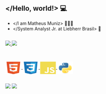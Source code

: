 ## </Hello, world!> 💻
- </I am Matheus Muniz> 🙋🏻‍♂️
- </System Analyst Jr. at Liebherr Brasil> 🏢

##

 <div>
  <a href="https://github.com/i-am-matheus-muniz">
  <img height="auto" src="https://github-readme-stats.vercel.app/api?username=i-am-matheus-muniz&show_icons=true&theme=tokyonight&include_all_commits=true&count_private=true"/>
  <img height="auto" src="https://github-readme-stats.vercel.app/api/top-langs/?username=i-am-matheus-muniz&layout=compact&langs_count=7&theme=tokyonight"/>
</div>

 ##
 
 <div style="display: inline_block"><br>
  <img align="center" alt="HTML" height="40" width="50" src="https://raw.githubusercontent.com/devicons/devicon/master/icons/html5/html5-original.svg">
  <img align="center" alt="CSS" height="40" width="50" src="https://raw.githubusercontent.com/devicons/devicon/master/icons/css3/css3-original.svg">
  <img align="center" alt="JS" height="40" width="50" src="https://raw.githubusercontent.com/devicons/devicon/master/icons/javascript/javascript-plain.svg">
  <img align="center" alt="Python" height="40" width="50" src="https://github.com/devicons/devicon/blob/master/icons/python/python-original.svg">
</div>
 
 ##
 
 <div>
  <a href="https://www.linkedin.com/in/matheus-muniz" target="_blank"><img src="https://img.shields.io/badge/-LinkedIn-%230077B5?style=for-the-badge&logo=linkedin&logoColor=white" target="_blank"></a> 
  <a href = "mailto:i.am.matheus.muniz@gmail.com"><img src="https://img.shields.io/badge/-Gmail-%23333?style=for-the-badge&logo=gmail&logoColor=white" target="_blank"></a>
 </div>
